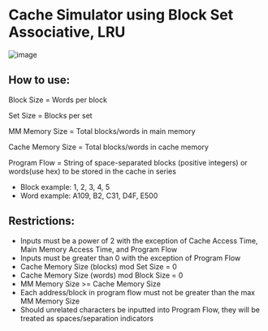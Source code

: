 # Cache Simulator using Block Set Associative, LRU
![image](https://github.com/user-attachments/assets/5ec0b3cf-72e5-42fa-9eff-462f28d89871)
## How to use: 
Block Size = Words per block

Set Size = Blocks per set

MM Memory Size = Total blocks/words in main memory 

Cache Memory Size = Total blocks/words in cache memory

Program Flow = String of space-separated blocks (positive integers) or words(use hex) to be stored in the cache in series
- Block example: 1, 2, 3, 4, 5
- Word example: A109, B2, C31, D4F, E500 

## Restrictions:
- Inputs must be a power of 2 with the exception of Cache Access Time, Main Memory Access Time, and Program Flow
- Inputs must be greater than 0 with the exception of Program Flow
- Cache Memory Size (blocks) mod Set Size = 0
- Cache Memory Size (words) mod Block Size = 0
- MM Memory Size >= Cache Memory Size 
- Each address/block in program flow must not be greater than the max MM Memory Size
- Should unrelated characters be inputted into Program Flow, they will be treated as spaces/separation indicators
